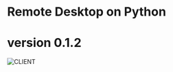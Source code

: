 # Remote Desktop on Python
# version 0.1.2
![CLIENT](https://github.com/ArtemDav/Remote-Desktop-on-Python/DEJZtvr-Imgur.png)
